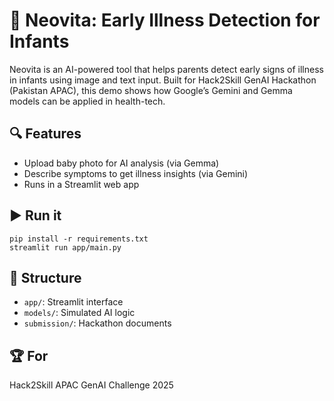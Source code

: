 
# 👶 Neovita: Early Illness Detection for Infants

Neovita is an AI-powered tool that helps parents detect early signs of illness in infants using image and text input. Built for Hack2Skill GenAI Hackathon (Pakistan APAC), this demo shows how Google’s Gemini and Gemma models can be applied in health-tech.

## 🔍 Features
- Upload baby photo for AI analysis (via Gemma)
- Describe symptoms to get illness insights (via Gemini)
- Runs in a Streamlit web app

## ▶️ Run it
```
pip install -r requirements.txt
streamlit run app/main.py
```

## 📁 Structure
- `app/`: Streamlit interface
- `models/`: Simulated AI logic
- `submission/`: Hackathon documents

## 🏆 For
Hack2Skill APAC GenAI Challenge 2025
